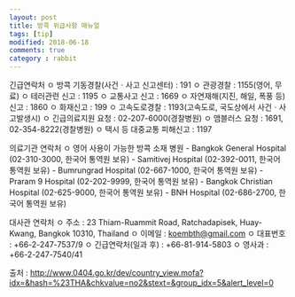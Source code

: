 ```yaml
---
layout: post
title: 방콕 위급사항 매뉴얼
tags: [tip]
modified: 2018-06-18
comments: true
category : rabbit
---
```


긴급연락처
ㅇ 방콕 기동경찰(사건ㆍ사고 신고센터) : 191
ㅇ 관광경찰 : 1155(영어, 무료)
ㅇ 테러관련 신고 : 1195
ㅇ 교통사고 신고 : 1669
ㅇ 자연재해(지진, 해일, 폭풍 등) 신고 : 1860
ㅇ 화재신고 : 199 
ㅇ 고속도로경찰 : 1193(고속도로, 국도상에서 사건ㆍ사고발생시) 
ㅇ 긴급의료지원 요청 : 02-207-6000(경찰병원)
ㅇ 앰블러스 요청 : 1691, 02-354-8222(경찰병원)
ㅇ 택시 등 대중교통 피해신고 : 1197 

의료기관 연락처
ㅇ 영어 사용이 가능한 방콕 소재 병원
     - Bangkok General Hospital (02-310-3000, 한국어 통역원 보유)
     - Samitivej Hospital (02-392-0011, 한국어 통역원 보유)
     - Bumrungrad Hospital (02-667-1000, 한국어 통역원 보유)
     - Praram 9 Hospital (02-202-9999, 한국어 통역원 보유)
     - Bangkok Christian Hospital (02-625-9000, 한국어 통역원 보유)
     - BNH Hospital (02-686-2700, 한국어 통역원 보유)

대사관 연락처
ㅇ 주소 : 23 Thiam-Ruammit Road, Ratchadapisek, Huay-Kwang, Bangkok 10310, Thailand 
ㅇ 이메일 : koembth@gmail.com
ㅇ 대표번호 : +66-2-247-7537/9 
ㅇ 긴급연락처(일과 후) : +66-81-914-5803
ㅇ 영사과 : +66-2-247-7540/41

출처 : http://www.0404.go.kr/dev/country_view.mofa?idx=&hash=%23THA&chkvalue=no2&stext=&group_idx=5&alert_level=0
